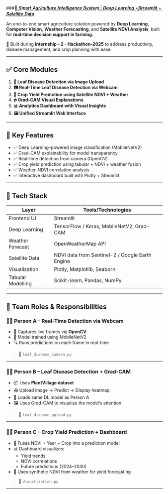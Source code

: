 ###🌾​̲ ​̲𝑺​̲𝒎​̲𝒂​̲𝒓​̲𝒕​̲ ​̲𝑨​̲𝒈​̲𝒓​̲𝒊​̲𝒄​̲𝒖​̲𝒍​̲𝒕​̲𝒖​̲𝒓​̲𝒆​̲ ​̲𝑰​̲𝒏​̲𝒕​̲𝒆​̲𝒍​̲𝒍​̲𝒊​̲𝒈​̲𝒆​̲𝒏​̲𝒄​̲𝒆​̲ ​̲𝑺​̲𝒚​̲𝒔​̲𝒕​̲𝒆​̲𝒎​̲ ​̲|​̲ ​̲𝑫​̲𝒆​̲𝒆​̲𝒑​̲ ​̲𝑳​̲𝒆​̲𝒂​̲𝒓​̲𝒏​̲𝒊​̲𝒏​̲𝒈​̲ ​̲+​̲ ​̲𝑺​̲𝒕​̲𝒓​̲𝒆​̲𝒂​̲𝒎​̲𝒍​̲𝒊​̲𝒕​̲ ​̲+​̲ ​̲𝑺​̲𝒂​̲𝒕​̲𝒆​̲𝒍​̲𝒍​̲𝒊​̲𝒕​̲𝒆​̲ ​̲𝑫​̲𝒂​̲𝒕​̲𝒂

An end-to-end smart agriculture solution powered by **Deep Learning**, **Computer Vision**, **Weather Forecasting**, and **Satellite NDVI Analysis**, built for **real-time decision support in farming**.

🚀 Built during **Internship - 2 - Hackathon-2025** to address productivity, disease management, and crop planning with ease.

---

## ✅ Core Modules

1. **🍃 Leaf Disease Detection via Image Upload**
2. **📷 Real-Time Leaf Disease Detection via Webcam**
3. **🌱 Crop Yield Prediction using Satellite NDVI + Weather**
4. **🔥 Grad-CAM Visual Explanations**
5. **📊 Analytics Dashboard with Visual Insights**
6. **🖼️ Unified Streamlit Web Interface**

---

## 🧠 Key Features

- ✅ Deep Learning–powered image classification (MobileNetV2)
- ✅ Grad-CAM explainability for model transparency
- ✅ Real-time detection from camera (OpenCV)
- ✅ Crop yield prediction using tabular + NDVI + weather fusion
- ✅ Weather-NDVI correlation analysis
- ✅ Interactive dashboard built with Plotly + Streamlit

---

## 🧰 Tech Stack

| Layer              | Tools/Technologies                             |
|-------------------|-------------------------------------------------|
| Frontend UI        | Streamlit                                      |
| Deep Learning      | TensorFlow / Keras, MobileNetV2, Grad-CAM      |
| Weather Forecast   | OpenWeatherMap API                             |
| Satellite Data     | NDVI data from Sentinel-2 / Google Earth Engine|
| Visualization      | Plotly, Matplotlib, Seaborn                    |
| Tabular Modelling  | Scikit-learn, Pandas, NumPy                    |

---

## 👥 Team Roles & Responsibilities

### 👨‍💻 Person A – **Real-Time Detection via Webcam**

- 🎥 Captures live frames via **OpenCV**
- 🧠 Model trained using MobileNetV2
- 🔍 Runs predictions on each frame in real-time

> 📁 `leaf_disease_camera.py`

---

### 👩‍💻 Person B – **Leaf Disease Detection + Grad-CAM**

- 📦 Uses **PlantVillage dataset**
- 📤 Upload image → Predict → Display heatmap
- 🧠 Loads same DL model as Person A
- 🖼️ Uses Grad-CAM to visualize the model’s attention

> 📁 `leaf_disease_upload.py`

---

### 👩‍💻 Person C – **Crop Yield Prediction + Dashboard**

- 🔬 Fuses NDVI + Year + Crop into a prediction model
- 📊 Dashboard visualizes:
  - Yield trends
  - NDVI correlations
  - Future predictions (2024–2030)
- 🔮 Uses synthetic NDVI from weather for yield forecasting

> 📁 `Visualization.py`

---
